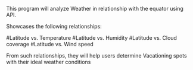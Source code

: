 This program will analyze Weather in relationship with the equator using API.

Showcases the following relationships:

#Latitude vs. Temperature
#Latitude vs. Humidity
#Latitude vs. Cloud coverage
#Latitude vs. Wind speed

From such relationships, they will help users determine Vacationing spots with their ideal weather conditions

